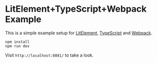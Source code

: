 # LitElement+TypeScript+Webpack Example

This is a simple example setup for [LitElement](https://lit-element.polymer-project.org/), [TypeScript](https://www_.typescriptlang.org/) and [Webpack](https://webpack.js.org/).

```
npm install
npm run dev
```

Visit `http://localhost:8081/` to take a look.
